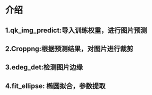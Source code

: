 # 介绍
## 1.qk_img_predict:导入训练权重，进行图片预测
## 2.Croppng:根据预测结果，对图片进行裁剪
## 3.edeg_det:检测图片边缘
## 4.fit_ellipse: 椭圆拟合，参数提取